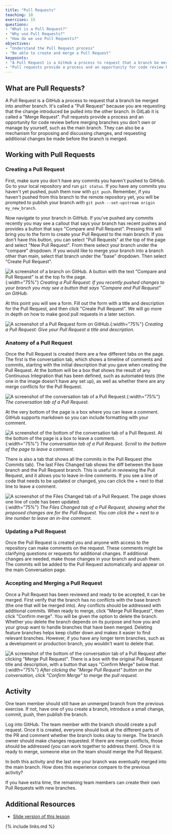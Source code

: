 ```yaml
---
title: "Pull Requests"
teaching: 10
exercises: 15
questions:
- "What is a Pull Request?"
- "Why use Pull Requests?"
- "How do we use Pull Requests?"
objectives:
- "Understand the Pull Request process"
- "Be able to create and merge a Pull Request"
keypoints:
- "A Pull Request is a GitHub a process to request that a branch be merged into another branch."
- "Pull requests provide a process and an opportunity for code review before merging branches and can be a mechanism for proposing, discussing, and requesting changes before the branch is merged."
---
```


## What are Pull Requests?

A Pull Request is a GitHub a process to request that a branch be merged into another branch. It's called a "Pull Request" because you are requesting that the change introduced be pulled into the other branch. In GitLab it is called a "Merge Request". Pull requests provide a process and an opportunity for code review before merging branches you don't own or manage by yourself, such as the main branch. They can also be a mechanism for proposing and discussing changes, and requesting additional changes be made before the branch is merged.

## Working with Pull Requests

### Creating a Pull Request

First, make sure you don't have any commits you haven't pushed to GitHub. Go to your local repository and run `git status`. If you have any commits you haven't yet pushed, push them now with `git push`. Remember, if you haven't pushed from this branch to the remote repository yet, you will be prompted to publish your branch with `git push --set-upstream origin my_new_branch`.

Now navigate to your branch in GitHub. If you've pushed any commits recently you may see a callout that says your branch has recent pushes and provides a button that says "Compare and Pull Request". Pressing this will bring you to the form to create your Pull Request to the main branch. If you don't have this button, you can select "Pull Requests" at the top of the page and select "New Pull Request". From there select your branch under the "compare" dropdown. If you would like to merge your branch into a branch other than main, select that branch under the "base" dropdown. Then select "Create Pull Request".

![A screenshot of a branch on GitHub. A button with the text "Compare and Pull Request" is at the top fo the page.](../fig/pr/01_gotobranch.png){:width="75%"}
*Creating a Pull Request: If you recently pushed changes to your branch you may see a button that says "Compare and Pull Request" on GitHub.*

At this point you will see a form. Fill out the form with a title and description for the Pull Request, and then click "Create Pull Request". We will go more in depth on how to make good pull requests in a later section.

![A screenshot of a Pull Request form on GitHub.](../fig/pr/02_createpr.png){:width="75%"}
*Creating a Pull Request: Give your Pull Request a title and description.*

### Anatomy of a Pull Request

Once the Pull Request is created there are a few different tabs on the page. The first is the conversation tab, which shows a timeline of comments and commits, starting with the initial description that you gave when creating the Pull Request. At the bottom will be a box that shows the result of any Continuous Integration that has been defined, such as automated tests (the one in the image doesn't have any set up), as well as whether there are any merge conflicts for the Pull Request.

![A screenshot of the conversation tab of a Pull Request.](../fig/pr/03_conversation.png){:width="75%"}
*The conversation tab of a Pull Request.*

At the very bottom of the page is a box where you can leave a comment. GitHub supports markdown so you can include formatting with your comment.

![A screenshot of the bottom of the conversation tab of a Pull Request. At the bottom of the page is a box to leave a comment.](../fig/pr/04_comment.png){:width="75%"}
*The conversation tab of a Pull Request. Scroll to the bottom of the page to leave a comment.*

There is also a tab that shows all the commits in the Pull Request (the Commits tab). The last Files Changed tab shows the diff between the base branch and the Pull Request branch. This is useful in reviewing the Pull Request, and it allows you to leave in-line comments. If you see a line of code that needs to be updated or changed, you can click the + next to that line to leave a comment.

![A screenshot of the Files Changed tab of a Pull Request. The page shows one line of code has been updated.](../fig/pr/04_comment.png){:width="75%"}
*The Files Changed tab of a Pull Request, showing what the proposed changes are for the Pull Request. You can click the + next to a line number to leave an in-line comment.*

### Updating a Pull Request

Once the Pull Request is created you and anyone with access to the repository can make comments on the request. These comments might be clarifying questions or requests for additional changes. If additional changes are needed, make those changes in your branch and push them. The commits will be added to the Pull Request automatically and appear on the main Conversation page.

### Accepting and Merging a Pull Request

Once a Pull Request has been reviewed and ready to be accepted, it can be merged. First verify that the branch has no conflicts with the base branch (the one that will be merged into). Any conflicts should be addressed with additional commits. When ready to merge, click "Merge Pull Request", then click "Confirm merge". You will be given the option to delete the branch. Whether you delete the branch depends on its purpose and how you and your group want to handle branches that have been merged. Deleting feature branches helps keep clutter down and makes it easier to find relevant branches. However, if you have any longer term branches, such as a development or production branch, you wouldn't want to delete that.

![A screenshot of the bottom of the conversation tab of a Pull Request after clicking "Merge Pull Request". There is a box with the original Pull Request title and description, with a button that says "Confirm Merge" below that.](../fig/pr/07_merge.png){:width="75%"}
*After clicking the "Merge Pull Request" button on the conversation, click "Confirm Merge" to merge the pull request.*

## Activity

One team member should still have an unmerged branch from the previous exercise. If not, have one of you create a branch, introduce a small change, commit, push, then publish the branch.

Log into GitHub. The team member with the branch should create a pull request. Once it is created, everyone should look at the different parts of the PR and comment whether the branch looks okay to merge. The branch owner should make changes requested. If there are merge conflicts, those should be addressed (you can work together to address them). Once it is ready to merge, someone else on the team should merge the Pull Request.

In both this activity and the last one your branch was eventually merged into the main branch. How does this experience compare to the previous activity?

If you have extra time, the remaining team members can create their own Pull Requests with new branches.

## Additional Resources
- [Slide version of this lesson](https://github.com/INTERSECT-training/collaborative-git/blob/main/presentations/CollaborativeGit.pdf)

{% include links.md %}
